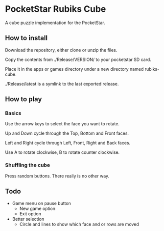 # PocketStar Rubiks Cube
A cube puzzle implementation for the PocketStar.

## How to install
Download the repository, either clone or unzip the files.

Copy the contents from ./Release/VERSION/ to your pocketstar SD card.

Place it in the apps or games directory under a new directory named rubiks-cube.

./Release/latest is a symlink to the last exported release.

## How to play
### Basics
Use the arrow keys to select the face you want to rotate.

Up and Down cycle through the Top, Bottom and Front faces.

Left and Right cycle through Left, Front, Right and Back faces.

Use A to rotate clockwise, B to rotate counter clockwise.

### Shuffling the cube
Press random buttons. There really is no other way.


## Todo
 - Game menu on pause button
   - New game option
   - Exit option
 - Better selection
   - Circle and lines to show which face and or rows are moved

